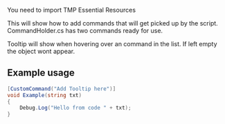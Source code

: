 You need to import TMP Essential Resources


This will show how to add commands that will get picked up by the script. CommandHolder.cs has two commands ready for use.

Tooltip will show when hovering over an command in the list. If left empty the object wont appear.

## Example usage
```csharp
[CustomCommand("Add Tooltip here")]
void Example(string txt)
{
    Debug.Log("Hello from code " + txt);
}
```